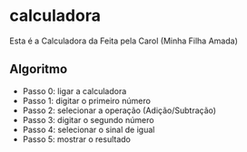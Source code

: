 # calculadora
Esta é a Calculadora da Feita pela Carol (Minha Filha Amada)


## Algoritmo
- Passo 0: ligar a calculadora
- Passo 1: digitar o primeiro número
- Passo 2: selecionar a operação (Adição/Subtração)
- Passo 3: digitar o segundo número
- Passo 4: selecionar o sinal de igual
- Passo 5: mostrar o resultado